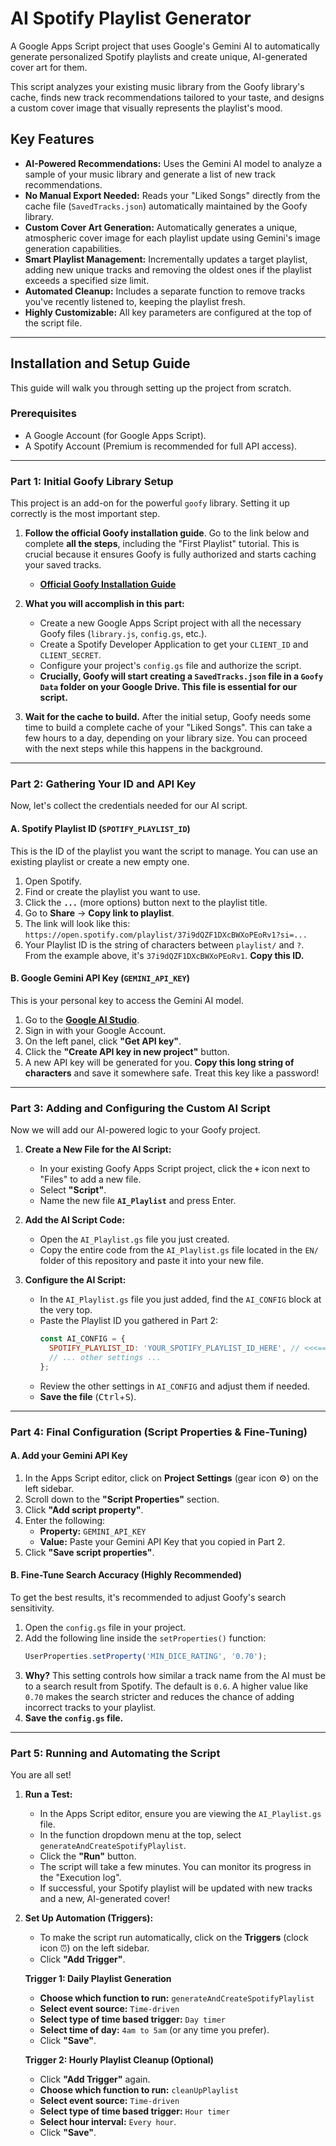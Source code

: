 # AI Spotify Playlist Generator

A Google Apps Script project that uses Google's Gemini AI to automatically generate personalized Spotify playlists and create unique, AI-generated cover art for them.

This script analyzes your existing music library from the Goofy library's cache, finds new track recommendations tailored to your taste, and designs a custom cover image that visually represents the playlist's mood.

## Key Features

-   **AI-Powered Recommendations:** Uses the Gemini AI model to analyze a sample of your music library and generate a list of new track recommendations.
-   **No Manual Export Needed:** Reads your "Liked Songs" directly from the cache file (`SavedTracks.json`) automatically maintained by the Goofy library.
-   **Custom Cover Art Generation:** Automatically generates a unique, atmospheric cover image for each playlist update using Gemini's image generation capabilities.
-   **Smart Playlist Management:** Incrementally updates a target playlist, adding new unique tracks and removing the oldest ones if the playlist exceeds a specified size limit.
-   **Automated Cleanup:** Includes a separate function to remove tracks you've recently listened to, keeping the playlist fresh.
-   **Highly Customizable:** All key parameters are configured at the top of the script file.

---

## Installation and Setup Guide

This guide will walk you through setting up the project from scratch.

### Prerequisites

-   A Google Account (for Google Apps Script).
-   A Spotify Account (Premium is recommended for full API access).

---

### Part 1: Initial Goofy Library Setup

This project is an add-on for the powerful `goofy` library. Setting it up correctly is the most important step.

1.  **Follow the official Goofy installation guide**. Go to the link below and complete **all the steps**, including the "First Playlist" tutorial. This is crucial because it ensures Goofy is fully authorized and starts caching your saved tracks.
    -   **[Official Goofy Installation Guide](https://chimildic.github.io/goofy/#/install)**

2.  **What you will accomplish in this part:**
    -   Create a new Google Apps Script project with all the necessary Goofy files (`library.js`, `config.gs`, etc.).
    -   Create a Spotify Developer Application to get your `CLIENT_ID` and `CLIENT_SECRET`.
    -   Configure your project's `config.gs` file and authorize the script.
    -   **Crucially, Goofy will start creating a `SavedTracks.json` file in a `Goofy Data` folder on your Google Drive. This file is essential for our script.**

3.  **Wait for the cache to build.** After the initial setup, Goofy needs some time to build a complete cache of your "Liked Songs". This can take a few hours to a day, depending on your library size. You can proceed with the next steps while this happens in the background.

---

### Part 2: Gathering Your ID and API Key

Now, let's collect the credentials needed for our AI script.

#### A. Spotify Playlist ID (`SPOTIFY_PLAYLIST_ID`)

This is the ID of the playlist you want the script to manage. You can use an existing playlist or create a new empty one.

1.  Open Spotify.
2.  Find or create the playlist you want to use.
3.  Click the **`...`** (more options) button next to the playlist title.
4.  Go to **Share** -> **Copy link to playlist**.
5.  The link will look like this: `https://open.spotify.com/playlist/37i9dQZF1DXcBWXoPEoRv1?si=...`
6.  Your Playlist ID is the string of characters between `playlist/` and `?`. From the example above, it's `37i9dQZF1DXcBWXoPEoRv1`. **Copy this ID.**

#### B. Google Gemini API Key (`GEMINI_API_KEY`)

This is your personal key to access the Gemini AI model.

1.  Go to the **[Google AI Studio](https://aistudio.google.com/)**.
2.  Sign in with your Google Account.
3.  On the left panel, click **"Get API key"**.
4.  Click the **"Create API key in new project"** button.
5.  A new API key will be generated for you. **Copy this long string of characters** and save it somewhere safe. Treat this key like a password!

---

### Part 3: Adding and Configuring the Custom AI Script

Now we will add our AI-powered logic to your Goofy project.

1.  **Create a New File for the AI Script:**
    *   In your existing Goofy Apps Script project, click the **`+`** icon next to "Files" to add a new file.
    *   Select **"Script"**.
    *   Name the new file **`AI_Playlist`** and press Enter.

2.  **Add the AI Script Code:**
    *   Open the `AI_Playlist.gs` file you just created.
    *   Copy the entire code from the `AI_Playlist.gs` file located in the `EN/` folder of this repository and paste it into your new file.

3.  **Configure the AI Script:**
    *   In the `AI_Playlist.gs` file you just added, find the `AI_CONFIG` block at the very top.
    *   Paste the Playlist ID you gathered in Part 2:
        ```javascript
        const AI_CONFIG = {
          SPOTIFY_PLAYLIST_ID: 'YOUR_SPOTIFY_PLAYLIST_ID_HERE', // <<<=== PASTE YOUR PLAYLIST ID
          // ... other settings ...
        };
        ```
    *   Review the other settings in `AI_CONFIG` and adjust them if needed.
    *   **Save the file** (<kbd>Ctrl</kbd>+<kbd>S</kbd>).

---

### Part 4: Final Configuration (Script Properties & Fine-Tuning)

#### A. Add your Gemini API Key

1.  In the Apps Script editor, click on **Project Settings** (gear icon ⚙️) on the left sidebar.
2.  Scroll down to the **"Script Properties"** section.
3.  Click **"Add script property"**.
4.  Enter the following:
    *   **Property:** `GEMINI_API_KEY`
    *   **Value:** Paste your Gemini API Key that you copied in Part 2.
5.  Click **"Save script properties"**.

#### B. Fine-Tune Search Accuracy (Highly Recommended)

To get the best results, it's recommended to adjust Goofy's search sensitivity.

1.  Open the `config.gs` file in your project.
2.  Add the following line inside the `setProperties()` function:
    ```javascript
    UserProperties.setProperty('MIN_DICE_RATING', '0.70');
    ```
3.  **Why?** This setting controls how similar a track name from the AI must be to a search result from Spotify. The default is `0.6`. A higher value like `0.70` makes the search stricter and reduces the chance of adding incorrect tracks to your playlist.
4.  **Save the `config.gs` file.**

---

### Part 5: Running and Automating the Script

You are all set!

1.  **Run a Test:**
    *   In the Apps Script editor, ensure you are viewing the `AI_Playlist.gs` file.
    *   In the function dropdown menu at the top, select `generateAndCreateSpotifyPlaylist`.
    *   Click the **"Run"** button.
    *   The script will take a few minutes. You can monitor its progress in the "Execution log".
    *   If successful, your Spotify playlist will be updated with new tracks and a new, AI-generated cover!

2.  **Set Up Automation (Triggers):**
    *   To make the script run automatically, click on the **Triggers** (clock icon ⏰) on the left sidebar.
    *   Click **"Add Trigger"**.

    **Trigger 1: Daily Playlist Generation**
    *   **Choose which function to run:** `generateAndCreateSpotifyPlaylist`
    *   **Select event source:** `Time-driven`
    *   **Select type of time based trigger:** `Day timer`
    *   **Select time of day:** `4am to 5am` (or any time you prefer).
    *   Click **"Save"**.

    **Trigger 2: Hourly Playlist Cleanup (Optional)**
    *   Click **"Add Trigger"** again.
    *   **Choose which function to run:** `cleanUpPlaylist`
    *   **Select event source:** `Time-driven`
    *   **Select type of time based trigger:** `Hour timer`
    *   **Select hour interval:** `Every hour`.
    *   Click **"Save"**.
